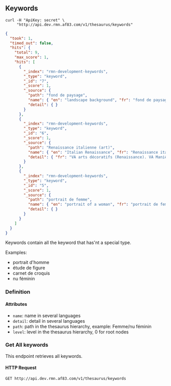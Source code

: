## Keywords

```shell
curl -H "ApiKey: secret" \
     "http://api.dev.rmn.af83.com/v1/thesaurus/keywords"
```

```json
{
  "took": 1,
  "timed_out": false,
  "hits": {
    "total": 9,
    "max_score": 1,
    "hits": [
      {
        "_index": "rmn-development-keywords",
        "_type": "keyword",
        "_id": "7",
        "_score": 1,
        "_source": {
          "path": "fond de paysage",
          "name": { "en": "landscape background", "fr": "fond de paysage" },
          "detail": { }
        }
      },
      {
        "_index": "rmn-development-keywords",
        "_type": "keyword",
        "_id": "6",
        "_score": 1,
        "_source": {
          "path": "Renaissance italienne (art)",
          "name": { "en": "Italian Renaissance", "fr": "Renaissance italienne (art)" },
          "detail": { "fr": "VA arts décoratifs (Renaissance). VA Manièrisme (art)" }
        }
      },
      {
        "_index": "rmn-development-keywords",
        "_type": "keyword",
        "_id": "5",
        "_score": 1,
        "_source": {
          "path": "portrait de femme",
          "name": { "en": "portrait of a woman", "fr": "portrait de femme" },
          "detail": { }
        }
      }
    ]
  }
}
```

Keywords contain all the keyword that has'nt a special type.

Examples:

- portrait d'homme
- étude de figure
- carnet de croquis
- nu féminin

### Definition

#### Attributes

* `name`: name in several languages
* `detail`: detail in several languages
* `path`: path in the thesaurus hierarchy, example: Femme/nu féminin
* `level`: level in the thesaurus hierarchy, 0 for root nodes

### Get All keywords

This endpoint retrieves all keywords.

#### HTTP Request

`GET http://api.dev.rmn.af83.com/v1/thesaurus/keywords`
